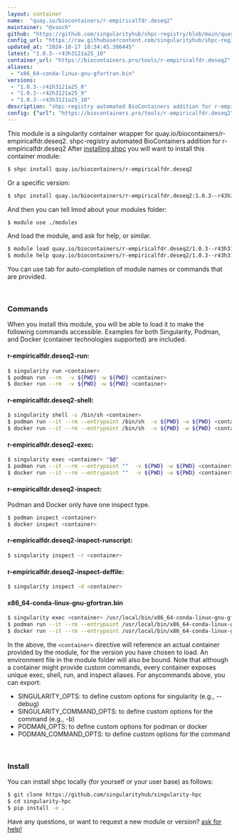 ```yaml
---
layout: container
name:  "quay.io/biocontainers/r-empiricalfdr.deseq2"
maintainer: "@vsoch"
github: "https://github.com/singularityhub/shpc-registry/blob/main/quay.io/biocontainers/r-empiricalfdr.deseq2/container.yaml"
config_url: "https://raw.githubusercontent.com/singularityhub/shpc-registry/main/quay.io/biocontainers/r-empiricalfdr.deseq2/container.yaml"
updated_at: "2024-10-17 18:34:45.386445"
latest: "1.0.3--r43h3121a25_10"
container_url: "https://biocontainers.pro/tools/r-empiricalfdr.deseq2"
aliases:
 - "x86_64-conda-linux-gnu-gfortran.bin"
versions:
 - "1.0.3--r41h3121a25_8"
 - "1.0.3--r42h3121a25_9"
 - "1.0.3--r43h3121a25_10"
description: "shpc-registry automated BioContainers addition for r-empiricalfdr.deseq2"
config: {"url": "https://biocontainers.pro/tools/r-empiricalfdr.deseq2", "maintainer": "@vsoch", "description": "shpc-registry automated BioContainers addition for r-empiricalfdr.deseq2", "latest": {"1.0.3--r43h3121a25_10": "sha256:b523e5344095bc8f7d28e9915febd8a40f83931b9eb1d2e4a789a3ca280b445f"}, "tags": {"1.0.3--r41h3121a25_8": "sha256:fceeedc1f2d94f63e5f1a9a12a03ed0ca5c3e3875c25060716b8d2b61dd9fadc", "1.0.3--r42h3121a25_9": "sha256:f366efd35a62738a2b6168e17b2975c96fdd49ca565f25d65cc9c3fca5ea6eee", "1.0.3--r43h3121a25_10": "sha256:b523e5344095bc8f7d28e9915febd8a40f83931b9eb1d2e4a789a3ca280b445f"}, "docker": "quay.io/biocontainers/r-empiricalfdr.deseq2", "aliases": {"x86_64-conda-linux-gnu-gfortran.bin": "/usr/local/bin/x86_64-conda-linux-gnu-gfortran.bin"}}
---
```


This module is a singularity container wrapper for quay.io/biocontainers/r-empiricalfdr.deseq2.
shpc-registry automated BioContainers addition for r-empiricalfdr.deseq2
After [installing shpc](#install) you will want to install this container module:


```bash
$ shpc install quay.io/biocontainers/r-empiricalfdr.deseq2
```

Or a specific version:

```bash
$ shpc install quay.io/biocontainers/r-empiricalfdr.deseq2:1.0.3--r43h3121a25_10
```

And then you can tell lmod about your modules folder:

```bash
$ module use ./modules
```

And load the module, and ask for help, or similar.

```bash
$ module load quay.io/biocontainers/r-empiricalfdr.deseq2/1.0.3--r43h3121a25_10
$ module help quay.io/biocontainers/r-empiricalfdr.deseq2/1.0.3--r43h3121a25_10
```

You can use tab for auto-completion of module names or commands that are provided.

<br>

### Commands

When you install this module, you will be able to load it to make the following commands accessible.
Examples for both Singularity, Podman, and Docker (container technologies supported) are included.

#### r-empiricalfdr.deseq2-run:

```bash
$ singularity run <container>
$ podman run --rm  -v ${PWD} -w ${PWD} <container>
$ docker run --rm  -v ${PWD} -w ${PWD} <container>
```

#### r-empiricalfdr.deseq2-shell:

```bash
$ singularity shell -s /bin/sh <container>
$ podman run --it --rm --entrypoint /bin/sh  -v ${PWD} -w ${PWD} <container>
$ docker run --it --rm --entrypoint /bin/sh  -v ${PWD} -w ${PWD} <container>
```

#### r-empiricalfdr.deseq2-exec:

```bash
$ singularity exec <container> "$@"
$ podman run --it --rm --entrypoint ""  -v ${PWD} -w ${PWD} <container> "$@"
$ docker run --it --rm --entrypoint ""  -v ${PWD} -w ${PWD} <container> "$@"
```

#### r-empiricalfdr.deseq2-inspect:

Podman and Docker only have one inspect type.

```bash
$ podman inspect <container>
$ docker inspect <container>
```

#### r-empiricalfdr.deseq2-inspect-runscript:

```bash
$ singularity inspect -r <container>
```

#### r-empiricalfdr.deseq2-inspect-deffile:

```bash
$ singularity inspect -d <container>
```


#### x86_64-conda-linux-gnu-gfortran.bin

```bash
$ singularity exec <container> /usr/local/bin/x86_64-conda-linux-gnu-gfortran.bin
$ podman run --it --rm --entrypoint /usr/local/bin/x86_64-conda-linux-gnu-gfortran.bin   -v ${PWD} -w ${PWD} <container> -c " $@"
$ docker run --it --rm --entrypoint /usr/local/bin/x86_64-conda-linux-gnu-gfortran.bin   -v ${PWD} -w ${PWD} <container> -c " $@"
```



In the above, the `<container>` directive will reference an actual container provided
by the module, for the version you have chosen to load. An environment file in the
module folder will also be bound. Note that although a container
might provide custom commands, every container exposes unique exec, shell, run, and
inspect aliases. For anycommands above, you can export:

 - SINGULARITY_OPTS: to define custom options for singularity (e.g., --debug)
 - SINGULARITY_COMMAND_OPTS: to define custom options for the command (e.g., -b)
 - PODMAN_OPTS: to define custom options for podman or docker
 - PODMAN_COMMAND_OPTS: to define custom options for the command

<br>

### Install

You can install shpc locally (for yourself or your user base) as follows:

```bash
$ git clone https://github.com/singularityhub/singularity-hpc
$ cd singularity-hpc
$ pip install -e .
```

Have any questions, or want to request a new module or version? [ask for help!](https://github.com/singularityhub/singularity-hpc/issues)